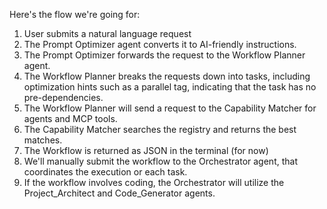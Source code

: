 Here's the flow we're going for:

1. User submits a natural language request
2. The Prompt Optimizer agent converts it to AI-friendly instructions.
3. The Prompt Optimizer forwards the request to the Workflow Planner agent.
4. The Workflow Planner breaks the requests down into tasks, including optimization hints such as a parallel tag, indicating that the task has no pre-dependencies.
5. The Workflow Planner will send a request to the Capability Matcher for agents and MCP tools.
6. The Capability Matcher searches the registry and returns the best matches.
7. The Workflow is returned as JSON in the terminal (for now)
8. We'll manually submit the workflow to the Orchestrator agent, that coordinates the execution or each task.
9. If the workflow involves coding, the Orchestrator will utilize the Project_Architect and Code_Generator agents.